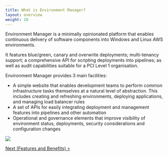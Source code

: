 ```yaml
---
title: What is Environment Manager?
layout: overview
weight: 10
---
```


Environment Manager is a minimally opinionated platform that enables continuous delivery of software components into Windows and Linux AWS environments. 

It features blue/green, canary and overwrite deployments; multi-tenancy support; a comprehensive API for scripting deployments into pipelines; as well as audit capabilities suitable for a PCI Level 1 organisation.

Environment Manager provides 3 main facilities:

-	A simple website that enables development teams to perform common infrastructure tasks themselves at a natural level of abstraction. This includes creating and refreshing environments, deploying applications, and managing load balancer rules
-	A set of APIs for easily integrating deployment and management features into pipelines and other automation
-	Operational and governance elements that improve visibility of environment status, deployments, security considerations and configuration changes

![](/environment-manager/assets/images/deployment-map.png)

[Next (Features and Benefits) >](/environment-manager/overview/features)